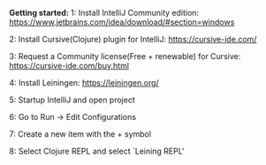 <b>Getting started:</b>
1: Install IntelliJ Community edition: https://www.jetbrains.com/idea/download/#section=windows 

2: Install Cursive(Clojure) plugin for IntelliJ: https://cursive-ide.com/

3: Request a Community license(Free + renewable) for Cursive: https://cursive-ide.com/buy.html

4: Install Leiningen: https://leiningen.org/

5: Startup IntelliJ and open project

6: Go to Run -> Edit Configurations

7: Create a new item with the + symbol

8: Select Clojure REPL and select `Leining REPL'